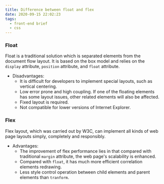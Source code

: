 ```yaml
---
title: Difference between float and flex
date: 2020-09-15 22:02:23
tags: 
  - front-end brief
  - css
---
```


### **Float**

Float is a traditional solution which is separated elements from the document flow layout. It is based on the box model and relies on the `display` attribute, `position` attribute, and `float` attribute.

- Disadvantages:
  - It is difficult for developers to implement special layouts, such as vertical centering.
  - Low error prone and high coupling. If one of the floating elements has some layout issues, other related elements will also be affected.
  - Fixed layout is required.
  - Not compatible for lower versions of Internet Explorer.

### **Flex**

Flex layout, which was carried out by W3C, can implement all kinds of web page layouts simply, completely and responsibly.

- Advantages:
  - The improvement of flex performance lies in that compared with traditional `margin` attribute, the web page's scalability is enhanced.
  - Compared with `float`, it has much more efficient correlation elements redrawing.
  - Less style control operation between child elements and parent elements than `tranform`.
